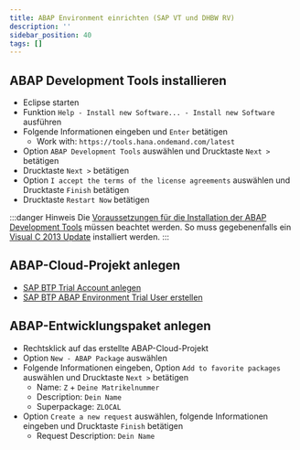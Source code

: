 ```yaml
---
title: ABAP Environment einrichten (SAP VT und DHBW RV)
description: ''
sidebar_position: 40
tags: []
---
```


## ABAP Development Tools installieren
- Eclipse starten
- Funktion `Help - Install new Software... - Install new Software` ausführen 
- Folgende Informationen eingeben und `Enter` betätigen
    - Work with: `https://tools.hana.ondemand.com/latest`
- Option `ABAP Development Tools` auswählen und Drucktaste `Next >` betätigen
- Drucktaste `Next >` betätigen
- Option `I accept the terms of the license agreements` auswählen und Drucktaste `Finish` betätigen
- Drucktaste `Restart Now` betätigen

:::danger Hinweis
Die [Voraussetzungen für die Installation der ABAP Development Tools](https://tools.hana.ondemand.com/#abap) müssen beachtet werden. So muss gegebenenfalls ein [Visual C 2013 Update](https://support.microsoft.com/de-de/topic/update-for-visual-c-2013-redistributable-package-d8ccd6a5-4e26-c290-517b-8da6cfdf4f10) installiert werden.
:::

## ABAP-Cloud-Projekt anlegen
- [SAP BTP Trial Account anlegen](https://developers.sap.com/tutorials/hcp-create-trial-account.html)
- [SAP BTP ABAP Environment Trial User erstellen](https://developers.sap.com/tutorials/abap-environment-trial-onboarding.html)

## ABAP-Entwicklungspaket anlegen
- Rechtsklick auf das erstellte ABAP-Cloud-Projekt
- Option `New - ABAP Package` auswählen
- Folgende Informationen eingeben, Option `Add to favorite packages` auswählen und Drucktaste `Next >` betätigen
    - Name: `Z` + `Deine Matrikelnummer`
    - Description: `Dein Name`
    - Superpackage: `ZLOCAL`
- Option `Create a new request` auswählen, folgende Informationen eingeben und Drucktaste `Finish` betätigen
    - Request Description: `Dein Name`
